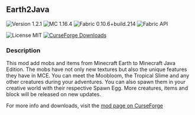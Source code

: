 ## Earth2Java

![Version 1.2.1](https://img.shields.io/badge/Version-1.2.1-brightgreen)
![MC 1.16.4](https://img.shields.io/badge/MC-1.16.4-blue)
![Fabric 0.10.6+build.214](https://img.shields.io/badge/Fabric%20Loader-0.10.6+build.214-critical)
![Fabric API](https://img.shields.io/badge/Fabric%20API-0.25.1+build.416--1.16-critical)

![License MIT](https://img.shields.io/badge/License-MIT-blue)
[![CurseForge Downloads](https://img.shields.io/badge/dynamic/json?color=6441a5&label=CurseForge&query=%24.downloadCount&suffix=%20Downloads&url=https%3A%2F%2Faddons-ecs.forgesvc.net%2Fapi%2Fv2%2Faddon%2F398022)](https://www.curseforge.com/minecraft/mc-mods/earth2java-mobs)
### Description
This mod add mobs and items from Minecraft Earth to Minecraft Java Edition. The mobs have not only new textures but also the unique features they have in MCE. You can meet the Moobloom, the Tropical Slime and any other creatures during your adventures. You can also spawn them in your creative world with their respective Spawn Egg.
More creatures, items and block will be released on new updates.

For more info and downloads, visit the [mod page on CurseForge](https://www.curseforge.com/minecraft/mc-mods/earth2java-fabric)
